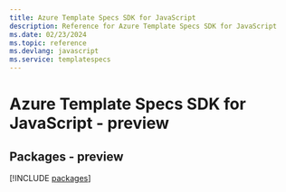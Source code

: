 ```yaml
---
title: Azure Template Specs SDK for JavaScript
description: Reference for Azure Template Specs SDK for JavaScript
ms.date: 02/23/2024
ms.topic: reference
ms.devlang: javascript
ms.service: templatespecs
---
```

# Azure Template Specs SDK for JavaScript - preview
## Packages - preview
[!INCLUDE [packages](template-specs-index.md)]